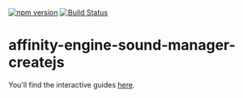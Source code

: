 [![npm version](https://badge.fury.io/js/affinity-engine-sound-manager-createjs.svg)](https://badge.fury.io/js/affinity-engine-sound-manager-createjs)
[![Build Status](https://travis-ci.org/affinity-engine/affinity-engine-sound-manager-createjs.svg?branch=master)](https://travis-ci.org/affinity-engine/affinity-engine-sound-manager-createjs)

# affinity-engine-sound-manager-createjs

You'll find the interactive guides [here](http://www.affinityengine.org/#/plugins/sound-manager-createjs).
